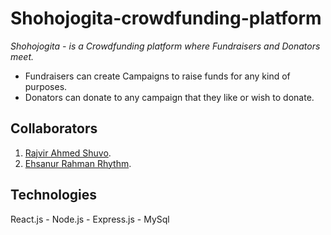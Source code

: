 # Shohojogita-crowdfunding-platform
 *Shohojogita - is a Crowdfunding platform where Fundraisers and Donators meet.*
 
 - Fundraisers can create Campaigns to raise funds for any kind of purposes.
 - Donators can donate to any campaign that they like or wish to donate.
 
 ## Collaborators
  1. [Rajvir Ahmed Shuvo](https://github.com/Rajvira10).
  2. [Ehsanur Rahman Rhythm](https://github.com/errhythm).
  
  ## Technologies
   React.js - Node.js - Express.js - MySql
